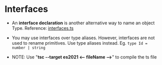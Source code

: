 <h1>Interfaces</h1>

- An **interface declaration** is another alternative way to name an object Type. Reference: [interfaces.ts](interfaces.ts)

- You may use interfaces over type aliases. However, interfaces are not used to rename primitives. Use type aliases instead. Eg. `type Id = number | string`

- NOTE: Use "**tsc --target es2021 <-- fileName -->**" to compile the ts file

